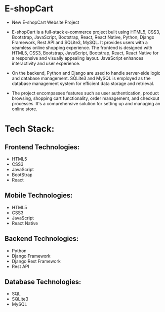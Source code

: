 # E-shopCart
- New E-shopCart Website Project

- E-shopCart is a full-stack e-commerce project built using HTML5, CSS3, Bootstrap, JavaScript, Bootstrap, React, React Native, Python, Django Framework, Rest API and SQLite3, MySQL. It provides users with a seamless online shopping experience. The frontend is designed with HTML5, CSS3, Bootstrap, JavaScript, Bootstrap, React, React Native for a responsive and visually appealing layout. JavaScript enhances interactivity and user experience.

- On the backend, Python and Django are used to handle server-side logic and database management. SQLite3 and MySQL is employed as the database management system for efficient data storage and retrieval.

- The project encompasses features such as user authentication, product browsing, shopping cart functionality, order management, and checkout processes. It's a comprehensive solution for setting up and managing an online store.

# Tech Stack:
## Frontend Technologies:
- HTML5
- CSS3
- JavaScript
- BootStrap
- React

## Mobile Technologies:
- HTML5
- CSS3
- JavaScript
- React Native

## Backend Technologies:
- Python
- Django Framework
- Django Rest Framework
- Rest API

## Database Technologies:
- SQL
- SQLite3
- MySQL
